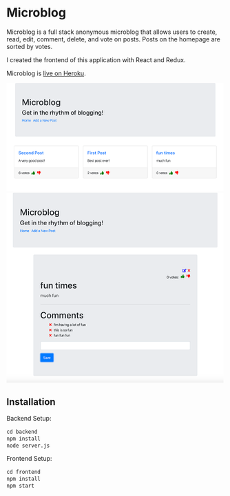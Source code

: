 # Microblog

Microblog is a full stack anonymous microblog that allows users to create, read, edit, comment, delete, and vote on posts. Posts on the homepage are sorted by votes. 

I created the frontend of this application with React and Redux. 

Microblog is [live on Heroku](https://microblog-front.herokuapp.com/).

![Landing Page Screenshot](frontend/assets/landing-screenshot.png)
![Post Detail Screenshot](frontend/assets/post-detail-screenshot.png)

## Installation 

Backend Setup: 

```
cd backend
npm install
node server.js
```

Frontend Setup: 
```
cd frontend
npm install 
npm start
```